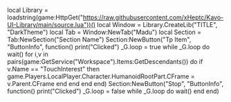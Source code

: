 local Library = loadstring(game:HttpGet("https://raw.githubusercontent.com/xHeptc/Kavo-UI-Library/main/source.lua"))()
local Window = Library.CreateLib("TITLE", "DarkTheme")
local Tab = Window:NewTab("Madu")
local Section = Tab:NewSection("Section Name")
Section:NewButton("Tp Item", "ButtonInfo", function()
    print("Clicked")
  _G.loop = true
  while _G.loop do wait()
    for i,v in pairs(game:GetService("Workspace").Items:GetDescendants()) do
        if v.Name == "TouchInterest" then
         game.Players.LocalPlayer.Character.HumanoidRootPart.CFrame = v.Parent.CFrame
        end
    end
 end
end)
Section:NewButton("Stop", "ButtonInfo", function()
    print("Clicked")
     _G.loop = false
  while _G.loop do wait()
end
end)
